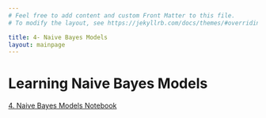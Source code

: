 ```yaml
---
# Feel free to add content and custom Front Matter to this file.
# To modify the layout, see https://jekyllrb.com/docs/themes/#overriding-theme-defaults

title: 4- Naive Bayes Models
layout: mainpage
---
```



# Learning Naive Bayes Models

[4. Naive Bayes Models Notebook](https://github.com/ramonbejar/bdatamining/blob/main/sessions/NaiveBayes/NaiveBayesClassifiers-py3-sshow.ipynb)

